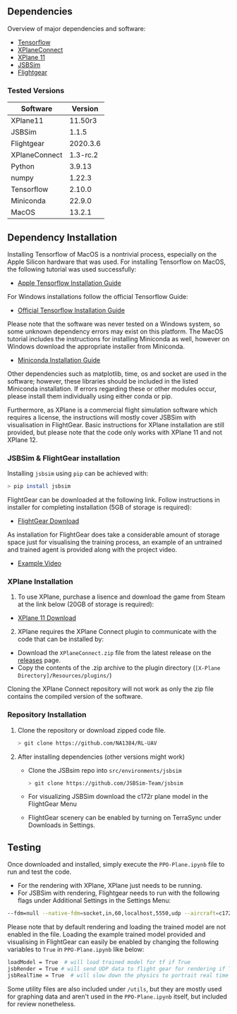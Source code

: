 
## Dependencies

Overview of major dependencies and software:
* [Tensorflow](https://www.tensorflow.org/)
* [XPlaneConnect](https://github.com/nasa/XPlaneConnect)
* [XPlane 11](https://www.x-plane.com/)
* [JSBSim](https://github.com/JSBSim-Team/jsbsim)
* [Flightgear](https://www.flightgear.org/)

### Tested Versions

|Software | Version|
|-----|-----|
|XPlane11 | 11.50r3|
|JSBSim | 1.1.5|
|Flightgear | 2020.3.6|
|XPlaneConnect | 1.3-rc.2|
|Python | 3.9.13|
|numpy | 1.22.3|
|Tensorflow | 2.10.0|
|Miniconda | 22.9.0|
|MacOS | 13.2.1|

## Dependency Installation

Installing Tensorflow of MacOS is a nontrivial process, especially on the Apple Silicon hardware that was used. For installing Tensorflow on MacOS, the following tutorial was used successfully:
* [Apple Tensorflow Installation Guide](https://developer.apple.com/metal/tensorflow-plugin/)

For Windows installations follow the official Tensorflow Guide:
* [Official Tensorflow Installation Guide](https://www.tensorflow.org/install)

Please note that the software was never tested on a Windows system, so some unknown dependency errors may exist on this platform. The MacOS tutorial includes the instructions for installing Miniconda as well, however on Windows download the appropriate installer from Miniconda.
* [Miniconda Installation Guide](https://docs.conda.io/en/latest/miniconda.html)

Other dependencies such as matplotlib, time, os and socket are used in the software; however, these libraries should be included in the listed Miniconda installation. If errors regarding these or other modules occur, please install them individually using either conda or pip.

Furthermore, as XPlane is a commercial flight simulation software which requires a license, the instructions will mostly cover JSBSim with visualisation in FlightGear. Basic instructions for XPlane installation are still provided, but please note that the code only works with XPlane 11 and not XPlane 12.

### JSBSim & FlightGear installation

Installing `jsbsim` using `pip` can be achieved with:

```bash
> pip install jsbsim
```

FlightGear can be downloaded at the following link. Follow instructions in installer for completing installation (5GB of storage is required):
* [FlightGear Download](https://www.flightgear.org/download/)

As installation for FlightGear does take a considerable amount of storage space just for visualising the training process, an example of an untrained and trained agent is provided along with the project video.
* [Example Video](https://youtube.com/playlist?list=PLDBfEt2X6tiz8CO5XBbErqCcoeztl3HyU)

### XPlane Installation

1. To use XPlane, purchase a lisence and download the game from Steam at the link below (20GB of storage is required):
* [XPlane 11 Download](https://store.steampowered.com/app/269950/XPlane_11/)

2. XPlane requires the XPlane Connect plugin to communicate with the code that can be installed by:
* Download the `XPlaneConnect.zip` file from the latest release on the [releases](https://github.com/nasa/XPlaneConnect/releases) page.
* Copy the contents of the .zip archive to the plugin directory (`[X-Plane Directory]/Resources/plugins/`)

Cloning the XPlane Connect repository will not work as only the zip file contains the compiled version of the software.

### Repository Installation

1. Clone the repository or download zipped code file.

   ```bash
   > git clone https://github.com/NA1384/RL-UAV
   ```
2. After installing dependencies (other versions might work)
    * Clone the JSBsim repo into `src/environments/jsbsim`
    
      ```bash
      > git clone https://github.com/JSBSim-Team/jsbsim
      ```
    * For visualizing JSBSim download the c172r plane model in the FlightGear Menu
    * FlightGear scenery can be enabled by turning on TerraSync under Downloads in Settings.

## Testing

Once downloaded and installed, simply execute the `PPO-Plane.ipynb` file to run and test the code.
* For the rendering with XPlane, XPlane just needs to be running.
* For JSBSim with rendering, Flightgear needs to run with the following flags under Additional Settings in the Settings Menu:

```bash
--fdm=null --native-fdm=socket,in,60,localhost,5550,udp --aircraft=c172r --airport=RKJJ
```

Please note that by default rendering and loading the trained model are not enabled in the file. Loading the example trained model provided and visualising in FlightGear can easily be enabled by changing the following variables to `True` in `PPO-Plane.ipynb` like below:

```bash
loadModel = True  # will load trained model for tf if True
jsbRender = True # will send UDP data to flight gear for rendering if True
jsbRealTime = True  # will slow down the physics to portrait real time rendering
```

Some utility files are also included under `/utils`, but they are mostly used for graphing data and aren't used in the `PPO-Plane.ipynb` itself, but included for review nonetheless.
